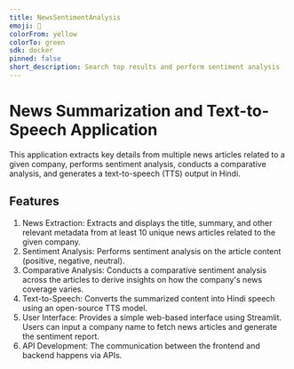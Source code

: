 ```yaml
---
title: NewsSentimentAnalysis
emoji: 🐠
colorFrom: yellow
colorTo: green
sdk: docker
pinned: false
short_description: Search top results and perform sentiment analysis
---
```

# News Summarization and Text-to-Speech Application

This application extracts key details from multiple news articles related to a given company, performs sentiment analysis, conducts a comparative analysis, and generates a text-to-speech (TTS) output in Hindi.

## Features

1. News Extraction: Extracts and displays the title, summary, and other relevant metadata from at least 10 unique news articles related to the given company.
2. Sentiment Analysis: Performs sentiment analysis on the article content (positive, negative, neutral).
3. Comparative Analysis: Conducts a comparative sentiment analysis across the articles to derive insights on how the company's news coverage varies.
4. Text-to-Speech: Converts the summarized content into Hindi speech using an open-source TTS model.
5. User Interface: Provides a simple web-based interface using Streamlit. Users can input a company name to fetch news articles and generate the sentiment report.
6. API Development: The communication between the frontend and backend happens via APIs.

